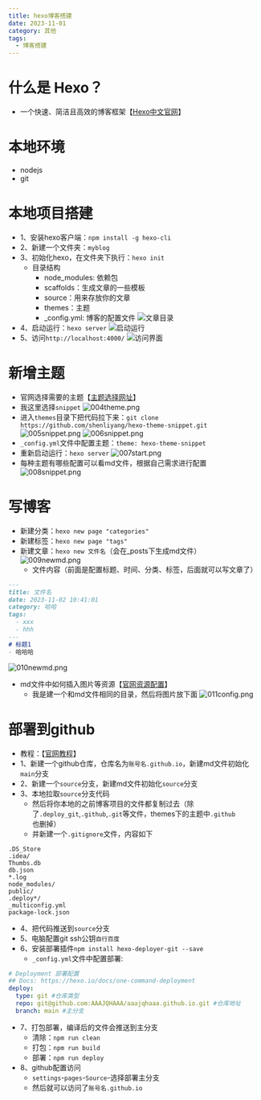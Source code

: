 ```yaml
---
title: hexo博客搭建
date: 2023-11-01
category: 其他
tags:
  - 博客搭建
---
```

# 什么是 Hexo？
- 一个快速、简洁且高效的博客框架【[Hexo中文官网](https://hexo.io/zh-cn/)】

# 本地环境
- nodejs
- git

# 本地项目搭建
- 1、安装hexo客户端：`npm install -g hexo-cli`
- 2、新建一个文件夹：`myblog`
- 3、初始化hexo，在文件夹下执行：`hexo init`
  - 目录结构
    - node_modules: 依赖包
    - scaffolds：生成文章的一些模板
    - source：用来存放你的文章
    - themes：主题
    - _config.yml: 博客的配置文件
    ![文章目录](001menu.png)
- 4、启动运行：`hexo server`
![启动运行](002start.png)
- 5、访问`http://localhost:4000/`
![访问界面](003visit.png)

# 新增主题
- 官网选择需要的主题【[主题选择网址](https://hexo.io/themes/)】
- 我这里选择`snippet`
![004theme.png](004theme.png)
- 进入`themes`目录下把代码拉下来：`git clone https://github.com/shenliyang/hexo-theme-snippet.git`
![005snippet.png](005snippet.png)
![006snippet.png](006snippet.png)
- `_config.yml`文件中配置主题：`theme: hexo-theme-snippet`
- 重新启动运行：`hexo server`
![007start.png](007start.png)
- 每种主题有哪些配置可以看md文件，根据自己需求进行配置
![008snippet.png](008snippet.png)

# 写博客
- 新建分类：`hexo new page "categories"`
- 新建标签：`hexo new page "tags"`
- 新建文章：`hexo new 文件名`（会在_posts下生成md文件）
![009newmd.png](009newmd.png)
  - 文件内容（前面是配置标题、时间、分类、标签，后面就可以写文章了）
```md
---
title: 文件名
date: 2023-11-02 10:41:01
category: 哈哈
tags:
  - xxx
  - hhh
---
# 标题1
- 哈哈哈
```
![010newmd.png](010newmd.png)
- md文件中如何插入图片等资源【[官网资源配置](https://hexo.io/zh-cn/docs/asset-folders)】
  - 我是建一个和md文件相同的目录，然后将图片放下面
  ![011config.png](011config.png)

# 部署到github
- 教程：【[官网教程](https://hexo.io/zh-cn/docs/github-pages)】
- 1、新建一个github仓库，仓库名为`账号名.github.io`，新建md文件初始化`main`分支
- 2、新建一个`source`分支，新建md文件初始化`source`分支
- 3、本地拉取`source`分支代码
  - 然后将你本地的之前博客项目的文件都复制过去（除了`.deploy_git`,`.github`,`.git`等文件，themes下的主题中`.github`也删掉）
  - 并新建一个`.gitignore`文件，内容如下
```
.DS_Store
.idea/
Thumbs.db
db.json
*.log
node_modules/
public/
.deploy*/
_multiconfig.yml
package-lock.json
```
- 4、把代码推送到`source`分支
- 5、电脑配置git ssh公钥`自行百度`
- 6、安装部署插件`npm install hexo-deployer-git --save`
  - `_config.yml`文件中配置部署:
```yml
# Deployment 部署配置
## Docs: https://hexo.io/docs/one-command-deployment
deploy:
  type: git #仓库类型
  repo: git@github.com:AAAJQHAAA/aaajqhaaa.github.io.git #仓库地址
  branch: main #主分支
```
- 7、打包部署，编译后的文件会推送到主分支
  - 清除：`npm run clean`
  - 打包：`npm run build`
  - 部署：`npm run deploy`
- 8、github配置访问
  - `settings`-`pages`-`Source`-选择部署主分支
  - 然后就可以访问了`账号名.github.io`

